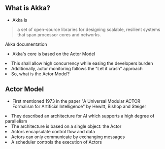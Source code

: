 ## What is Akka?


* Akka is

>a set of open-source libraries for designing scalable, resilient systems that span processor cores and networks.

Akka documentation


* Akka's core is based on the Actor Model
<li class="fragment">This shall allow high concurrency while easing the developers burden</li>
<li class="fragment">Additionally, actor monitoring follows the "Let it crash" approach</li>
<li class="fragment">So, what is the Actor Model?</li>


## Actor Model  


* First mentioned 1973 in the paper "A Universal Modular ACTOR Formalism for Artificial Intelligence" by Hewitt, Bishop and Steiger
<li class="fragment">They described an architecture for AI which supports a high degree of parallelism</li>
<li class="fragment">The architecture is based on a single object: the Actor</li>


<li class="fragment">Actors encapsulate control flow and data</li>
<li class="fragment">Actors can only communicate by exchanging messages</li>
<li class="fragment">A scheduler controls the execution of Actors</li>
